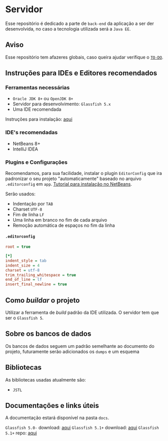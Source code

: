 # Servidor

Esse repositório é dedicado a parte de `back-end` da aplicação a ser der desenvolvida, no caso a tecnologia utilizada será a `Java EE`.

## Aviso

Esse repositório tem afazeres globais, caso queira ajudar verifique o [`TO-DO`](TO-DO.md).

## Instruções para IDEs e Editores recomendados

### Ferramentas necessárias

- `Oracle JDK 8+` ou `OpenJDK 8+`
- Servidor para desenvolvimento: `Glassfish 5.x`
- Uma IDE recomendada

Instruções para instalação: [aqui](https://duckduckgo.com/)

### IDE's recomendadas

- NetBeans 8+
- IntelliJ IDEA

### Plugins e Configurações

Recomendamos, para sua facilidade, instalar o plugin `EditorConfig` que ira padronizar o seu projeto "automaticamente" baseado no arquivo `.editorconfig` em `app`. [Tutorial para instalação no NetBeans](https://inf2-2019.github.io/help/editorconfig/).

Serão usados:

- Indentação por `TAB`
- Charset `UTF-8`
- Fim de linha `LF`
- Uma linha em branco no fim de cada arquivo
- Remoção automática de espaços no fim da linha

#### `.editorconfig`

```ini
root = true

[*]
indent_style = tab
indent_size = 4
charset = utf-8
trim_trailing_whitespace = true
end_of_line = lf
insert_final_newline = true
```

## Como _buildar_ o projeto

Utilizar a ferramenta de _build_ padrão da IDE utilizada. O servidor tem que ser o `Glassfish 5`.

## Sobre os bancos de dados

Os bancos de dados seguem um padrão semelhante ao documento do projeto, futuramente serão adicionados os `dumps` e um esquema

## Bibliotecas

As bibliotecas usadas atualmente são:

- `JSTL`

## Documentações e links úteis

A documentação estará disponível na pasta `docs`.

`Glassfish 5.0-` download: [aqui](https://javaee.github.io/glassfish/download)
`Glassfish 5.1+` download: [aqui](https://eclipse-ee4j.github.io/glassfish/download)
`Glassfish 5.1+` repo: [aqui](https://github.com/eclipse-ee4j/glassfish/tree/5.1.0)

